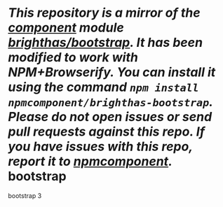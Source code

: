 *This repository is a mirror of the [component](http://component.io) module [brighthas/bootstrap](http://github.com/brighthas/bootstrap). It has been modified to work with NPM+Browserify. You can install it using the command `npm install npmcomponent/brighthas-bootstrap`. Please do not open issues or send pull requests against this repo. If you have issues with this repo, report it to [npmcomponent](https://github.com/airportyh/npmcomponent).*
bootstrap
=========

bootstrap 3
